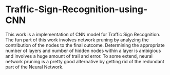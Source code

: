 # Traffic-Sign-Recognition-using-CNN

This work is a implementation of CNN model for Traffic Sign Recognition. The fun part of this work involves network pruning 
by analyzing the contribution of the nodes to the final outcome. Determining the appropriate number of layers and number of hidden nodes within a layer is ambigious and involves a huge amount of trail and error. To some extend, neural network pruning is a pretty good alternative by getting rid of the redundant part of the Neural Network.

